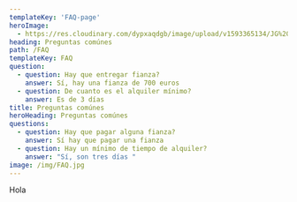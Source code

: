 ```yaml
---
templateKey: 'FAQ-page'
heroImage:
  - https://res.cloudinary.com/dypxaqdgb/image/upload/v1593365134/JG%20Camper/Ocean%20test/F0EEEDB0-F5EE-44FA-AB8C-A669A570EE88_h0vipr.jpg
heading: Preguntas comúnes
path: /FAQ
templateKey: FAQ
question:
  - question: Hay que entregar fianza?
    answer: Sí, hay una fianza de 700 euros
  - question: De cuanto es el alquiler mínimo?
    answer: Es de 3 días
title: Preguntas comúnes
heroHeading: Preguntas comúnes
questions:
  - question: Hay que pagar alguna fianza?
    answer: Sí hay que pagar una fianza
  - question: Hay un mínimo de tiempo de alquiler?
    answer: "Sí, son tres días "
image: /img/FAQ.jpg
---
```


Hola
